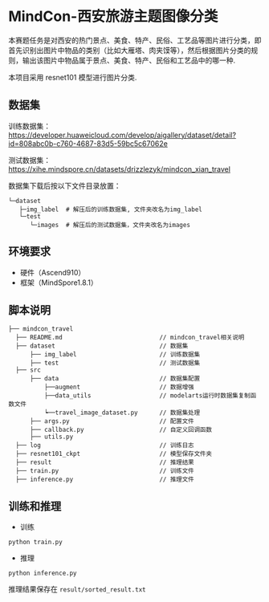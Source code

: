 # MindCon-西安旅游主题图像分类

本赛题任务是对西安的热门景点、美食、特产、民俗、工艺品等图片进行分类，即首先识别出图片中物品的类别（比如大雁塔、肉夹馍等），然后根据图片分类的规则，输出该图片中物品属于景点、美食、特产、民俗和工艺品中的哪一种.

本项目采用 resnet101 模型进行图片分类.



## 数据集

训练数据集：https://developer.huaweicloud.com/develop/aigallery/dataset/detail?id=808abc0b-c760-4687-83d5-59bc5c67062e

测试数据集：https://xihe.mindspore.cn/datasets/drizzlezyk/mindcon_xian_travel

数据集下载后按以下文件目录放置：

```
└─dataset
   ├─img_label  # 解压后的训练数据集, 文件夹改名为img_label
   └─test
      └─images  # 解压后的测试数据集，文件夹改名为images
```



## 环境要求

- 硬件（Ascend910）
- 框架（MindSpore1.8.1）



## 脚本说明

```
├── mindcon_travel
  ├── README.md                           // mindcon_travel相关说明
  ├── dataset                             // 数据集
      ├── img_label						  // 训练数据集
      ├── test                            // 测试数据集
  ├── src
      ├── data                            // 数据集配置
          ├──augment                      // 数据增强
          ├──data_utils                   // modelarts运行时数据集复制函数文件
          ┕──travel_image_dataset.py      // 数据集处理
      ├── args.py                         // 配置文件
      ├── callback.py                     // 自定义回调函数
      ├── utils.py                         
  ├── log                                 // 训练日志
  ├── resnet101_ckpt                      // 模型保存文件夹
  ├── result                              // 推理结果
  ├── train.py                            // 训练文件
  ├── inference.py                        // 推理文件
```



## 训练和推理

- 训练

```shell
python train.py
```

- 推理

```shell
python inference.py
```

推理结果保存在 `result/sorted_result.txt`

